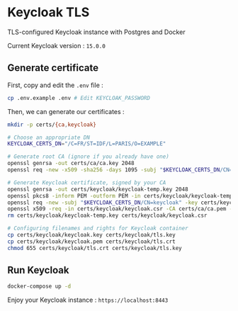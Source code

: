 # Keycloak TLS

TLS-configured Keycloak instance with Postgres and Docker

Current Keycloak version : `15.0.0`

## Generate certificate

First, copy and edit the `.env` file :

```bash
cp .env.example .env # Edit KEYCLOAK_PASSWORD
```

Then, we can generate our certificates :

```bash
mkdir -p certs/{ca,keycloak}

# Choose an appropriate DN
KEYCLOAK_CERTS_DN="/C=FR/ST=IDF/L=PARIS/O=EXAMPLE"

# Generate root CA (ignore if you already have one)
openssl genrsa -out certs/ca/ca.key 2048
openssl req -new -x509 -sha256 -days 1095 -subj "$KEYCLOAK_CERTS_DN/CN=CA" -key certs/ca/ca.key -out certs/ca/ca.pem

# Generate Keycloak certificate, signed by your CA
openssl genrsa -out certs/keycloak/keycloak-temp.key 2048
openssl pkcs8 -inform PEM -outform PEM -in certs/keycloak/keycloak-temp.key -topk8 -nocrypt -v1 PBE-SHA1-3DES -out certs/keycloak/keycloak.key
openssl req -new -subj "$KEYCLOAK_CERTS_DN/CN=keycloak" -key certs/keycloak/keycloak.key -out certs/keycloak/keycloak.csr
openssl x509 -req -in certs/keycloak/keycloak.csr -CA certs/ca/ca.pem -CAkey certs/ca/ca.key -CAcreateserial -sha256 -out certs/keycloak/keycloak.pem
rm certs/keycloak/keycloak-temp.key certs/keycloak/keycloak.csr

# Configuring filenames and rights for Keycloak container
cp certs/keycloak/keycloak.key certs/keycloak/tls.key
cp certs/keycloak/keycloak.pem certs/keycloak/tls.crt
chmod 655 certs/keycloak/tls.crt certs/keycloak/tls.key
```

## Run Keycloak

```bash
docker-compose up -d
```

Enjoy your Keycloak instance : `https://localhost:8443`
